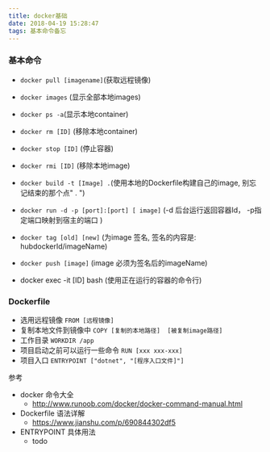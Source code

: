 ```yaml
---
title: docker基础
date: 2018-04-19 15:28:47
tags: 基本命令备忘
---
```


### 基本命令
- `docker pull [imagename]`(获取远程镜像)
- `docker images` (显示全部本地images)
- `docker ps -a`(显示本地container)
- `docker rm [ID]` (移除本地container)
- `docker stop [ID]` (停止容器)
- `docker rmi [ID]` (移除本地image)
- `docker build -t [Image] .`(使用本地的Dockerfile构建自己的image, 别忘记结束的那个点" . ")
- `docker run -d -p [port]:[port] [ image]`  (-d 后台运行返回容器Id， -p指定端口映射到宿主的端口 )
- `docker tag [old] [new]` (为image 签名, 签名的内容是: hubdockerId/imageName)
- `docker push [image]` (image 必须为签名后的imageName)

- docker exec -it [ID] bash  (使用正在运行的容器的命令行)

### Dockerfile
- 选用远程镜像
`FROM [远程镜像]`
- 复制本地文件到镜像中 
`COPY [复制的本地路径]  [被复制image路径]`    
- 工作目录
`WORKDIR /app`
- 项目启动之前可以运行一些命令
`RUN [xxx xxx-xxx]`
- 项目入口
`ENTRYPOINT ["dotnet", "[程序入口文件]"]`

参考

- docker 命令大全 
  - http://www.runoob.com/docker/docker-command-manual.html
- Dockerfile 语法详解
  - https://www.jianshu.com/p/690844302df5
- ENTRYPOINT 具体用法
  - todo
